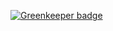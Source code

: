 
[![Greenkeeper badge](https://badges.greenkeeper.io/monokrome/ngRemote.svg)](https://greenkeeper.io/)
